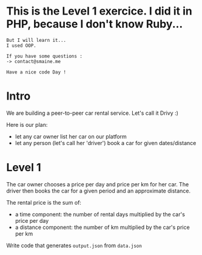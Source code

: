 # This is the Level 1 exercice. I did it in PHP, because I don't know Ruby...
	But I will learn it...
	I used OOP.

	If you have some questions :
	-> contact@smaine.me

	Have a nice code Day !


# Intro

We are building a peer-to-peer car rental service. Let's call it Drivy :)

Here is our plan:
- let any car owner list her car on our platform
- let any person (let's call her 'driver') book a car for given dates/distance


# Level 1

The car owner chooses a price per day and price per km for her car.
The driver then books the car for a given period and an approximate distance.

The rental price is the sum of:
- a time component: the number of rental days multiplied by the car's price per day
- a distance component: the number of km multiplied by the car's price per km

Write code that generates `output.json` from `data.json`

